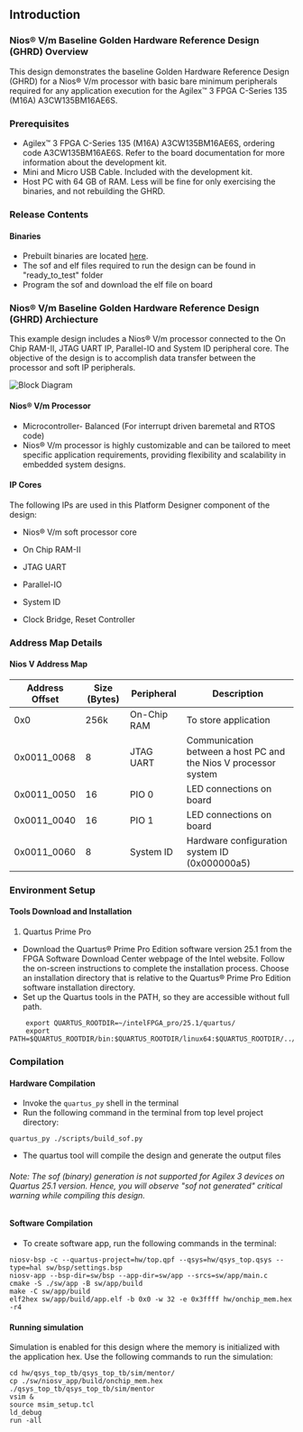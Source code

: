## Introduction

### Nios® V/m Baseline Golden Hardware Reference Design (GHRD) Overview

 This design demonstrates the baseline Golden Hardware Reference Design (GHRD) for a Nios® V/m processor with basic bare minimum peripherals required for any application execution for the Agilex™ 3 FPGA C-Series 135 (M16A) A3CW135BM16AE6S.

### Prerequisites

 - Agilex™ 3 FPGA C-Series 135 (M16A) A3CW135BM16AE6S, ordering code A3CW135BM16AE6S. Refer to the board documentation for more information about the development kit.
 - Mini and Micro USB Cable. Included with the development kit.
 - Host PC with 64 GB of RAM. Less will be fine for only exercising the binaries, and not rebuilding the GHRD.
 
### Release Contents  

#### Binaries
 - Prebuilt binaries are located [here](https://github.com/altera-fpga/agilex3e-nios-ed/blob/rel/25.1.0/niosv_m/baseline_ghrd/ready_to_test).
 - The sof and elf files required to run the design can be found in "ready_to_test" folder 
 - Program the sof and download the elf file on board

### Nios® V/m Baseline Golden Hardware Reference Design (GHRD) Archiecture
 This example design includes a Nios® V/m processor connected to the On Chip RAM-II, JTAG UART IP, Parallel-IO and System ID peripheral core. The objective of the design is to accomplish data transfer between the processor and soft IP peripherals.
 
 ![Block Diagram](https://github.com/altera-fpga/agilex3e-nios-ed/blob/rel/25.1.0/niosv_m/baseline_ghrd/img/baseline_ghrd_block_design.png)

#### Nios® V/m Processor
- Microcontroller- Balanced (For interrupt driven baremetal and RTOS code)
- Nios® V/m processor is highly customizable and can be tailored to meet specific application requirements, providing flexibility and scalability in embedded system designs.
 
#### IP Cores
 The following IPs are used in this Platform Designer component of the design:
- Nios® V/m soft processor core

- On Chip RAM-II

- JTAG UART

- Parallel-IO

- System ID

- Clock Bridge, Reset Controller

### Address Map Details

#### Nios V Address Map
 |Address Offset	|Size (Bytes)	|Peripheral	| Description|
  |-|-|-|-|
  |0x0|256k|On-Chip RAM|To store application|
  |0x0011_0068|8|JTAG UART|Communication between a host PC and the Nios V processor system|
  |0x0011_0050|16|PIO 0|LED connections on board|
  |0x0011_0040|16|PIO 1|LED connections on board|
  |0x0011_0060|8|System ID|Hardware configuration system ID (0x000000a5)|


### Environment Setup

#### Tools Download and Installation
1. Quartus Prime Pro

 - Download the Quartus® Prime Pro Edition software version 25.1 from the FPGA Software Download Center webpage of the Intel website. Follow the on-screen instructions to complete the installation process. Choose an installation directory that is relative to the Quartus® Prime Pro Edition software installation directory.
 - Set up the Quartus tools in the PATH, so they are accessible without full path.
```console
	export QUARTUS_ROOTDIR=~/intelFPGA_pro/25.1/quartus/
	export PATH=$QUARTUS_ROOTDIR/bin:$QUARTUS_ROOTDIR/linux64:$QUARTUS_ROOTDIR/../qsys/bin:$PATH
```

### Compilation 

#### Hardware Compilation 
- Invoke the `quartus_py` shell in the terminal
- Run the following command in the terminal from top level project directory:
 
```console
quartus_py ./scripts/build_sof.py
```

 - The quartus tool will compile the design and generate the output files

###### Note: The sof (binary) generation is not supported for Agilex 3 devices on Quartus 25.1 version. Hence, you will observe "sof not generated" critical warning while compiling this design.

#### Software Compilation 
- To create software app, run the following commands in the terminal:
```console
niosv-bsp -c --quartus-project=hw/top.qpf --qsys=hw/qsys_top.qsys --type=hal sw/bsp/settings.bsp
niosv-app --bsp-dir=sw/bsp --app-dir=sw/app --srcs=sw/app/main.c
cmake -S ./sw/app -B sw/app/build
make -C sw/app/build
elf2hex sw/app/build/app.elf -b 0x0 -w 32 -e 0x3ffff hw/onchip_mem.hex -r4
```

#### Running simulation
Simulation is enabled for this design where the memory is initialized with the application hex. Use the following commands to run the simulation:
```console
cd hw/qsys_top_tb/qsys_top_tb/sim/mentor/
cp ./sw/niosv_app/build/onchip_mem.hex ./qsys_top_tb/qsys_top_tb/sim/mentor
vsim &
source msim_setup.tcl
ld_debug
run -all
```